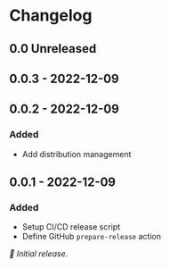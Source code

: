 # Changelog

## 0.0 Unreleased   

## 0.0.3 - 2022-12-09

## 0.0.2 - 2022-12-09
### Added
- Add distribution management

## 0.0.1 - 2022-12-09

### Added
- Setup CI/CD release script
- Define GitHub `prepare-release` action

_:seedling: Initial release._
